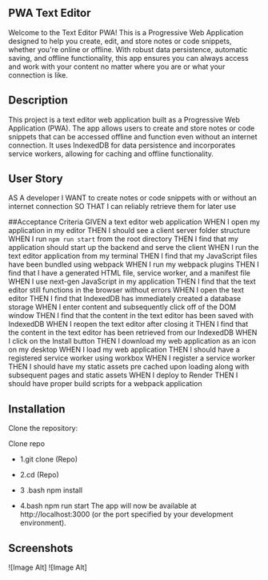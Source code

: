 ## PWA Text Editor
Welcome to the Text Editor PWA! This is a Progressive Web Application designed to help you create, edit, and store notes or code snippets, whether you're online or offline. With robust data persistence, automatic saving, and offline functionality, this app ensures you can always access and work with your content no matter where you are or what your connection is like.

## Description
This project is a text editor web application built as a Progressive Web Application (PWA). The app allows users to create and store notes or code snippets that can be accessed offline and function even without an internet connection. It uses IndexedDB for data persistence and incorporates service workers, allowing for caching and offline functionality.

## User Story
AS A developer
I WANT to create notes or code snippets with or without an internet connection
SO THAT I can reliably retrieve them for later use

##Acceptance Criteria
GIVEN a text editor web application
WHEN I open my application in my editor
THEN I should see a client server folder structure
WHEN I run `npm run start` from the root directory
THEN I find that my application should start up the backend and serve the client
WHEN I run the text editor application from my terminal
THEN I find that my JavaScript files have been bundled using webpack
WHEN I run my webpack plugins
THEN I find that I have a generated HTML file, service worker, and a manifest file
WHEN I use next-gen JavaScript in my application
THEN I find that the text editor still functions in the browser without errors
WHEN I open the text editor
THEN I find that IndexedDB has immediately created a database storage
WHEN I enter content and subsequently click off of the DOM window
THEN I find that the content in the text editor has been saved with IndexedDB
WHEN I reopen the text editor after closing it
THEN I find that the content in the text editor has been retrieved from our IndexedDB
WHEN I click on the Install button
THEN I download my web application as an icon on my desktop
WHEN I load my web application
THEN I should have a registered service worker using workbox
WHEN I register a service worker
THEN I should have my static assets pre cached upon loading along with subsequent pages and static assets
WHEN I deploy to Render
THEN I should have proper build scripts for a webpack application

## Installation
Clone the repository:


Clone repo
- 1.git clone (Repo)

- 2.cd (Repo)

- 3 .bash
npm install

- 4.bash
npm run start
The app will now be available at http://localhost:3000 (or the port specified by your development environment).


## Screenshots
![Image Alt]
![Image Alt]

